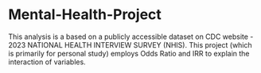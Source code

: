 # Mental-Health-Project
This analysis is a based on a publicly accessible dataset on CDC website - 2023 NATIONAL HEALTH INTERVIEW SURVEY (NHIS). This project (which is primarily for personal study) employs Odds Ratio and IRR to explain the interaction of variables.
